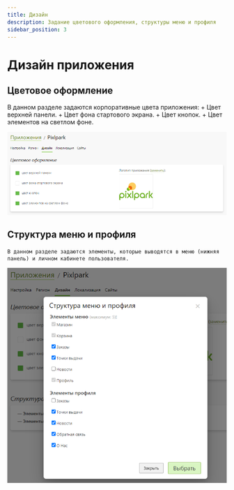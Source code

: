 ```yaml
---
title: Дизайн
description: Задание цветового оформления, структуры меню и профиля
sidebar_position: 3
---
```


# Дизайн приложения

## Цветовое оформление
В данном разделе задаются корпоративные цвета приложения:
    + Цвет верхней панели.
    + Цвет фона стартового экрана.
    + Цвет кнопок.
    + Цвет элементов на светлом фоне.
    
![](../_media/app/design-color.png)

## Структура меню и профиля
    В данном разделе задаются элементы, которые выводятся в меню (нижняя панель) и личном кабинете пользователя.

![](../_media/app/design-menu.png)